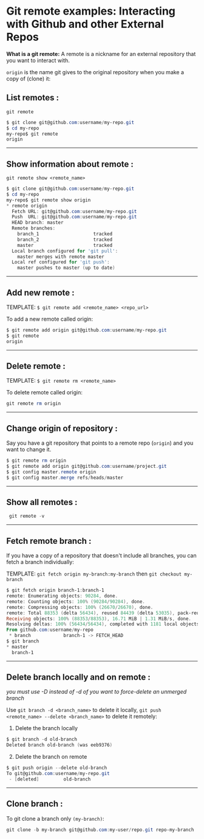 # Git remote examples: Interacting with Github and other External Repos

**What is a git remote:**
A remote is a nickname for an external repository that you want to interact with.

`origin` is the name git gives to the original repository when you make a copy of (clone) it:


## **List remotes** :
`git remote`
```powershell
$ git clone git@github.com:username/my-repo.git
$ cd my-repo
my-repo$ git remote
origin
```
---
## **Show information about remote** :
`git remote show <remote_name>`
```powershell
$ git clone git@github.com:username/my-repo.git
$ cd my-repo
my-repo$ git remote show origin
* remote origin
  Fetch URL: git@github.com:username/my-repo.git
  Push  URL: git@github.com:username/my-repo.git
  HEAD branch: master
  Remote branches:
    branch_1                    tracked
    branch_2                    tracked
    master                      tracked
  Local branch configured for 'git pull':
    master merges with remote master
  Local ref configured for 'git push':
    master pushes to master (up to date)
```
---
## **Add new remote** :
TEMPLATE: `$ git remote add <remote_name> <repo_url>`

To add a new remote called origin:
```powershell
$ git remote add origin git@github.com:username/my-repo.git
$ git remote
origin
```
---
## **Delete remote** :
TEMPLATE: `$ git remote rm <remote_name>`

To delete remote called origin:
```powershell
git remote rm origin
```
---
## **Change origin of repository** :
Say you have a git repository that points to a remote repo (`origin`) and you want to change it.
```powershell
$ git remote rm origin
$ git remote add origin git@github.com:username/project.git
$ git config master.remote origin
$ git config master.merge refs/heads/master
```
---
## **Show all remotes** :

```powershell
 git remote -v
```
---
## **Fetch remote branch** :
If you have a copy of a repository that doesn't include all branches, you can fetch a branch individually:

TEMPLATE: `git fetch origin my-branch:my-branch` then `git checkout my-branch`
```powershell
$ git fetch origin branch-1:branch-1
remote: Enumerating objects: 90284, done.
remote: Counting objects: 100% (90284/90284), done.
remote: Compressing objects: 100% (26670/26670), done.
remote: Total 88353 (delta 56434), reused 84439 (delta 53035), pack-reused 0
Receiving objects: 100% (88353/88353), 16.71 MiB | 1.31 MiB/s, done.
Resolving deltas: 100% (56434/56434), completed with 1181 local objects.
From github.com:username/my-repo
 * branch            branch-1 -> FETCH_HEAD
$ git branch
* master
  branch-1
```
---
## **Delete branch locally and on remote** :
*you must use -D instead of -d of you want to force-delete an unmerged branch*

Use `git branch -d <branch_name>` to delete it locally, `git push <remote_name> --delete <branch_name>` to delete it remotely:

1) Delete the branch locally
```powershell
$ git branch -d old-branch
Deleted branch old-branch (was eeb9376)
```
2) Delete the branch on remote
```powershell
$ git push origin --delete old-branch
To git@github.com:username/my-repo.git
 - [deleted]         old-branch
```
---


## **Clone branch** :
To git clone a branch only `(my-branch)`:
```powershell
git clone -b my-branch git@github.com:my-user/repo.git repo-my-branch
```

